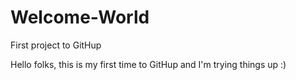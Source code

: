 # Welcome-World
First project to GitHup

Hello folks, this is my first time to GitHup and I'm trying things up :) 
